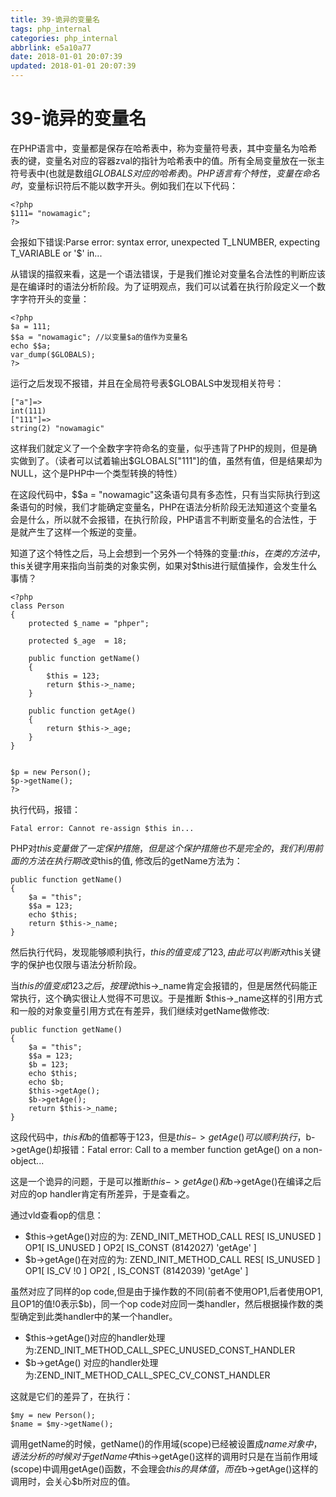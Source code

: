 ```yaml
---
title: 39-诡异的变量名
tags: php_internal
categories: php_internal
abbrlink: e5a10a77
date: 2018-01-01 20:07:39
updated: 2018-01-01 20:07:39
---
```


# 39-诡异的变量名
在PHP语言中，变量都是保存在哈希表中，称为变量符号表，其中变量名为哈希表的键，变量名对应的容器zval的指针为哈希表中的值。所有全局变量放在一张主符号表中(也就是数组$GLOBALS对应的哈希表)。PHP语言有个特性，变量在命名时，$变量标识符后不能以数字开头。例如我们在以下代码：

    <?php
    $111= "nowamagic";
    ?>

会报如下错误:Parse error: syntax error, unexpected T_LNUMBER, expecting T_VARIABLE or '$' in...

从错误的描叙来看，这是一个语法错误，于是我们推论对变量名合法性的判断应该是在编译时的语法分析阶段。为了证明观点，我们可以试着在执行阶段定义一个数字字符开头的变量：

    <?php
    $a = 111;
    $$a = "nowamagic"; //以变量$a的值作为变量名
    echo $$a;
    var_dump($GLOBALS);
    ?>

运行之后发现不报错，并且在全局符号表$GLOBALS中发现相关符号：

    ["a"]=>
    int(111)
    ["111"]=>
    string(2) "nowamagic"

这样我们就定义了一个全数字字符命名的变量，似乎违背了PHP的规则，但是确实做到了。（读者可以试着输出$GLOBALS["111"]的值，虽然有值，但是结果却为NULL，这个是PHP中一个类型转换的特性）

在这段代码中，$$a = "nowamagic"这条语句具有多态性，只有当实际执行到这条语句的时候，我们才能确定变量名，PHP在语法分析阶段无法知道这个变量名会是什么，所以就不会报错，在执行阶段，PHP语言不判断变量名的合法性，于是就产生了这样一个叛逆的变量。

知道了这个特性之后，马上会想到一个另外一个特殊的变量:$this，在类的方法中，$this关键字用来指向当前类的对象实例，如果对$this进行赋值操作，会发生什么事情？

    <?php  
    class Person  
    {  
        protected $_name = "phper";  

        protected $_age  = 18;  

        public function getName()  
        {  
            $this = 123;  
            return $this->_name;  
        }  

        public function getAge()  
        {  
            return $this->_age;  
        }  
    }  


    $p = new Person();  
    $p->getName();  
    ?>  

执行代码，报错：

    Fatal error: Cannot re-assign $this in...

PHP对$this变量做了一定保护措施，但是这个保护措施也不是完全的，我们利用前面的方法在执行期改变$this的值, 修改后的getName方法为：

    public function getName()  
    {  
        $a = "this";  
        $$a = 123;  
        echo $this;  
        return $this->_name;  
    }  

然后执行代码，发现能够顺利执行，$this的值变成了123, 由此可以判断对$this关键字的保护也仅限与语法分析阶段。

当$this的值变成123之后，按理说$this->_name肯定会报错的，但是居然代码能正常执行，这个确实很让人觉得不可思议。于是推断 $this->_name这样的引用方式和一般的对象变量引用方式在有差异，我们继续对getName做修改:

    public function getName()  
    {  
        $a = "this";  
        $$a = 123;  
        $b = 123;  
        echo $this;  
        echo $b;  
        $this->getAge();  
        $b->getAge();  
        return $this->_name;  
    }

这段代码中，$this和$b的值都等于123，但是$this->getAge()可以顺利执行，$b->getAge()却报错：Fatal error: Call to a member function getAge() on a non-object...

这是一个诡异的问题，于是可以推断$this->getAge()和$b->getAge()在编译之后对应的op handler肯定有所差异，于是查看之。

通过vld查看op的信息：

- $this->getAge()对应的为: ZEND_INIT_METHOD_CALL    RES[  IS_UNUSED  ]         OP1[  IS_UNUSED  ] OP2[  IS_CONST (8142027) 'getAge' ]
- $b->getAge()在对应的为: ZEND_INIT_METHOD_CALL    RES[  IS_UNUSED  ]         OP1[  IS_CV !0 ]      OP2[ ,  IS_CONST (8142039) 'getAge' ]

虽然对应了同样的op code,但是由于操作数的不同(前者不使用OP1,后者使用OP1, 且OP1的值!0表示$b)，同一个op code对应同一类handler，然后根据操作数的类型确定到此类handler中的某一个handler。

- $this->getAge()对应的handler处理为:ZEND_INIT_METHOD_CALL_SPEC_UNUSED_CONST_HANDLER
- $b->getAge()    对应的handler处理为:ZEND_INIT_METHOD_CALL_SPEC_CV_CONST_HANDLER

这就是它们的差异了，在执行：

    $my = new Person();
    $name = $my->getName();

调用getName的时候，getName()的作用域(scope)已经被设置成$name对象中，语法分析的时候对于getName中$this->getAge()这样的调用时只是在当前作用域(scope)中调用getAge()函数，不会理会$this的具体值，而在$b->getAge()这样的调用时，会关心$b所对应的值。
